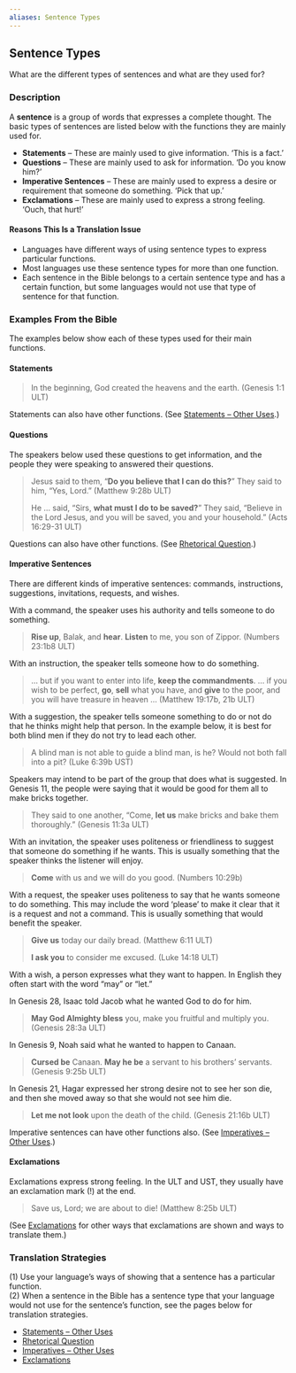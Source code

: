 ```yaml
---
aliases: Sentence Types
---
```


## Sentence Types

What are the different types of sentences and what are they used for?

### Description

A **sentence** is a group of words that expresses a complete thought. The basic types of sentences are listed below with the functions they are mainly used for.

* **Statements** – These are mainly used to give information. ‘This is a fact.’
* **Questions** – These are mainly used to ask for information. ‘Do you know him?’
* **Imperative Sentences** – These are mainly used to express a desire or requirement that someone do something. ‘Pick that up.’
* **Exclamations** – These are mainly used to express a strong feeling. ‘Ouch, that hurt!’

#### Reasons This Is a Translation Issue

* Languages have different ways of using sentence types to express particular functions.
* Most languages use these sentence types for more than one function.
* Each sentence in the Bible belongs to a certain sentence type and has a certain function, but some languages would not use that type of sentence for that function.

### Examples From the Bible

The examples below show each of these types used for their main functions.

#### Statements

> In the beginning, God created the heavens and the earth. (Genesis 1:1 ULT)

Statements can also have other functions. (See [Statements – Other Uses](figs-declarative.md).)

#### Questions

The speakers below used these questions to get information, and the people they were speaking to answered their questions.

> Jesus said to them, “**Do you believe that I can do this?**” They said to him, “Yes, Lord.” (Matthew 9:28b ULT)
>
> He … said, “Sirs, **what must I do to be saved?**” They said, “Believe in the Lord Jesus, and you will be saved, you and your household.” (Acts 16:29-31 ULT)

Questions can also have other functions. (See [Rhetorical Question](figs-rquestion.md).)

#### Imperative Sentences

There are different kinds of imperative sentences: commands, instructions, suggestions, invitations, requests, and wishes.

With a command, the speaker uses his authority and tells someone to do something.

> **Rise up**, Balak, and **hear**. **Listen** to me, you son of Zippor. (Numbers 23:1b8 ULT)

With an instruction, the speaker tells someone how to do something.

> … but if you want to enter into life, **keep the commandments**. … if you wish to be perfect, **go**, **sell** what you have, and **give** to the poor, and you will have treasure in heaven … (Matthew 19:17b, 21b ULT)

With a suggestion, the speaker tells someone something to do or not do that he thinks might help that person. In the example below, it is best for both blind men if they do not try to lead each other.

> A blind man is not able to guide a blind man, is he? Would not both fall into a pit? (Luke 6:39b UST)

Speakers may intend to be part of the group that does what is suggested. In Genesis 11, the people were saying that it would be good for them all to make bricks together.

> They said to one another, “Come, **let us** make bricks and bake them thoroughly.” (Genesis 11:3a ULT)

With an invitation, the speaker uses politeness or friendliness to suggest that someone do something if he wants. This is usually something that the speaker thinks the listener will enjoy.

> **Come** with us and we will do you good. (Numbers 10:29b)

With a request, the speaker uses politeness to say that he wants someone to do something. This may include the word ‘please’ to make it clear that it is a request and not a command. This is usually something that would benefit the speaker.

> **Give us** today our daily bread. (Matthew 6:11 ULT)
>
> **I ask you** to consider me excused. (Luke 14:18 ULT)

With a wish, a person expresses what they want to happen. In English they often start with the word “may” or “let.”

In Genesis 28, Isaac told Jacob what he wanted God to do for him.

> **May God Almighty bless** you, make you fruitful and multiply you. (Genesis 28:3a ULT)

In Genesis 9, Noah said what he wanted to happen to Canaan.

> **Cursed be** Canaan. **May he be** a servant to his brothers’ servants. (Genesis 9:25b ULT)

In Genesis 21, Hagar expressed her strong desire not to see her son die, and then she moved away so that she would not see him die.

> **Let me not look** upon the death of the child. (Genesis 21:16b ULT)

Imperative sentences can have other functions also. (See [Imperatives – Other Uses](figs-imperative.md).)

#### Exclamations

Exclamations express strong feeling. In the ULT and UST, they usually have an exclamation mark (!) at the end.

> Save us, Lord; we are about to die! (Matthew 8:25b ULT)

(See [Exclamations](figs-exclamations.md) for other ways that exclamations are shown and ways to translate them.)

### Translation Strategies

(1) Use your language’s ways of showing that a sentence has a particular function.<br>
(2) When a sentence in the Bible has a sentence type that your language would not use for the sentence’s function, see the pages below for translation strategies.

* [Statements – Other Uses](figs-declarative.md)
* [Rhetorical Question](figs-rquestion.md)
* [Imperatives – Other Uses](figs-imperative.md)
* [Exclamations](figs-exclamations.md)
